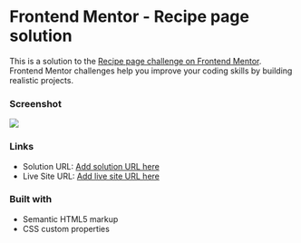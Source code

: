 # Frontend Mentor - Recipe page solution

This is a solution to the [Recipe page challenge on Frontend Mentor](https://www.frontendmentor.io/challenges/social-proof-section-6e0qTv_bA). Frontend Mentor challenges help you improve your coding skills by building realistic projects. 

### Screenshot
![](./preview.jpg)


### Links
- Solution URL: [Add solution URL here](https://your-solution-url.com)
- Live Site URL: [Add live site URL here](https://your-live-site-url.com)

### Built with
- Semantic HTML5 markup
- CSS custom properties

